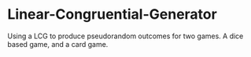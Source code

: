 # Linear-Congruential-Generator
Using a LCG to produce pseudorandom outcomes for two games. A dice based game, and a card game. 
